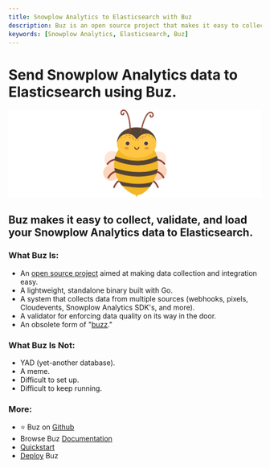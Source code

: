 ```yaml
---
title: Snowplow Analytics to Elasticsearch with Buz
description: Buz is an open source project that makes it easy to collect, validate, and load Snowplow Analytics data to Elasticsearch.
keywords: [Snowplow Analytics, Elasticsearch, Buz]
---
```


# Send Snowplow Analytics data to Elasticsearch using Buz.

![buzz](../../../static/img/buzz.png)


## Buz makes it easy to collect, validate, and load your Snowplow Analytics data to Elasticsearch.


### What Buz Is:

- An [open source project](https://github.com/silverton-io/buz) aimed at making data collection and integration easy.
- A lightweight, standalone binary built with Go.
- A system that collects data from multiple sources (webhooks, pixels, Cloudevents, Snowplow Analytics SDK's, and more).
- A validator for enforcing data quality on its way in the door.
- An obsolete form of "[buzz](https://www.merriam-webster.com/dictionary/buzz)."


### What Buz Is Not:

- YAD (yet-another database).
- A meme.
- Difficult to set up.
- Difficult to keep running.


### More:
- ⭐ Buz on [Github](https://github.com/silverton-io/buz)
- Browse Buz [Documentation](/)
- [Quickstart](/examples/quickstart)
- [Deploy](/category/deploying-buz) Buz
